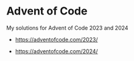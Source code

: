 # Advent of Code

My solutions for Advent of Code 2023 and 2024

- https://adventofcode.com/2023/


- https://adventofcode.com/2024/
